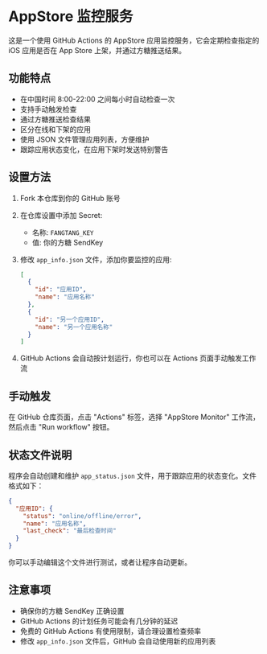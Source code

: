 # AppStore 监控服务

这是一个使用 GitHub Actions 的 AppStore 应用监控服务，它会定期检查指定的 iOS 应用是否在 App Store 上架，并通过方糖推送结果。

## 功能特点

- 在中国时间 8:00-22:00 之间每小时自动检查一次
- 支持手动触发检查
- 通过方糖推送检查结果
- 区分在线和下架的应用
- 使用 JSON 文件管理应用列表，方便维护
- 跟踪应用状态变化，在应用下架时发送特别警告

## 设置方法

1. Fork 本仓库到你的 GitHub 账号

2. 在仓库设置中添加 Secret:
   - 名称: `FANGTANG_KEY`
   - 值: 你的方糖 SendKey

3. 修改 `app_info.json` 文件，添加你要监控的应用:
   ```json
   [
     {
       "id": "应用ID",
       "name": "应用名称"
     },
     {
       "id": "另一个应用ID",
       "name": "另一个应用名称"
     }
   ]
   ```

4. GitHub Actions 会自动按计划运行，你也可以在 Actions 页面手动触发工作流

## 手动触发

在 GitHub 仓库页面，点击 "Actions" 标签，选择 "AppStore Monitor" 工作流，然后点击 "Run workflow" 按钮。

## 状态文件说明

程序会自动创建和维护 `app_status.json` 文件，用于跟踪应用的状态变化。文件格式如下：

```json
{
  "应用ID": {
    "status": "online/offline/error",
    "name": "应用名称",
    "last_check": "最后检查时间"
  }
}
```

你可以手动编辑这个文件进行测试，或者让程序自动更新。

## 注意事项

- 确保你的方糖 SendKey 正确设置
- GitHub Actions 的计划任务可能会有几分钟的延迟
- 免费的 GitHub Actions 有使用限制，请合理设置检查频率
- 修改 `app_info.json` 文件后，GitHub 会自动使用新的应用列表 